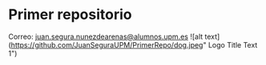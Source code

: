 # Primer repositorio
Correo: juan.segura.nunezdearenas@alumnos.upm.es
![alt text](https://github.com/JuanSeguraUPM/PrimerRepo/dog.jpeg" Logo Title Text 1")